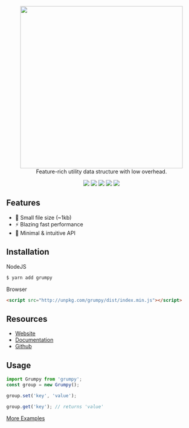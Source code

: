 <p align="center">
    <img src="https://grumpy.js.org/img/grumpy-npm.svg" width="430">
    <br>Feature-rich utility data structure with low overhead.
</p>
<p align="center">
    <img src="https://grumpy-data.glitch.me/build">
    <img src="https://grumpy-data.glitch.me/version">
    <img src="https://grumpy-data.glitch.me/install">
    <img src="https://grumpy-data.glitch.me/size">
    <img src="https://grumpy-data.glitch.me/rating">
    <br>
</p>

## Features

* 🎉 Small file size (~1kb)  
* ⚡️ Blazing fast performance  
* 🚀 Minimal & intuitive API

## Installation

NodeJS
```bash
$ yarn add grumpy
```

Browser
```html
<script src="http://unpkg.com/grumpy/dist/index.min.js"></script>
```


## Resources

- [Website](https://grumpy.js.org/ "Website")
- [Documentation](https://grumpy.js.org/api "Documentation")
- [Github](https://github.com/cringiest/grumpy "Github")

## Usage

```js
import Grumpy from 'grumpy';
const group = new Grumpy();

group.set('key', 'value');

group.get('key'); // returns 'value'
```

[More Examples](https://grumpy.js.org/examples/ "More Examples")
